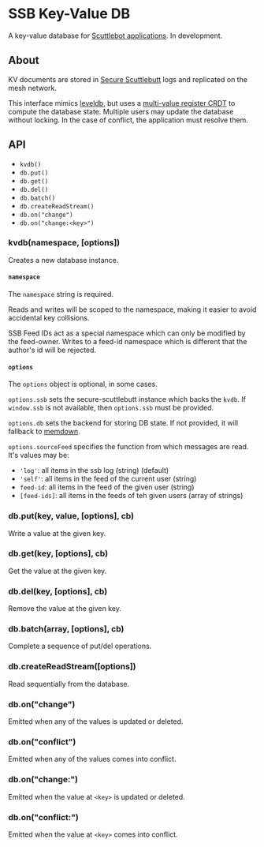 # SSB Key-Value DB

A key-value database for [Scuttlebot applications](https://github.com/ssbc/scuttlebot).
In development.


## About

KV documents are stored in [Secure Scuttlebutt](https://github.com/ssbc/secure-scuttlebutt) logs and replicated on the mesh network.

This interface mimics [leveldb](https://github.com/level/levelup), but uses a [multi-value register CRDT](https://github.com/pfraze/crdt_notes#multi-value-register-mv-register) to compute the database state.
Multiple users may update the database without locking.
In the case of conflict, the application must resolve them.


## API

 - `kvdb()`
 - `db.put()`
 - `db.get()`
 - `db.del()`
 - `db.batch()`
 - `db.createReadStream()`
 - `db.on("change")`
 - `db.on("change:<key>")`

### kvdb(namespace, [options])

Creates a new database instance.

#### `namespace`

The `namespace` string is required.

Reads and writes will be scoped to the namespace, making it easier to avoid accidental key collisions.

SSB Feed IDs act as a special namespace which can only be modified by the feed-owner.
Writes to a feed-id namespace which is different that the author's id will be rejected.

#### `options`

The `options` object is optional, in some cases.

`options.ssb` sets the secure-scuttlebutt instance which backs the `kvdb`.
If `window.ssb` is not available, then `options.ssb` must be provided.

`options.db` sets the backend for storing DB state.
If not provided, it will fallback to [memdown](https://github.com/level/memdown).

`options.sourceFeed` specifies the function from which messages are read.
It's values may be:

 - `'log'`: all items in the ssb log (string) (default)
 - `'self'`: all items in the feed of the current user (string)
 - `feed-id`: all items in the feed of the given user (string)
 - `[feed-ids]`: all items in the feeds of teh given users (array of strings)

### db.put(key, value, [options], cb)

Write a value at the given key.

### db.get(key, [options], cb)

Get the value at the given key.

### db.del(key, [options], cb)

Remove the value at the given key.

### db.batch(array, [options], cb)

Complete a sequence of put/del operations.

### db.createReadStream([options])

Read sequentially from the database.

### db.on("change")

Emitted when any of the values is updated or deleted.

### db.on("conflict")

Emitted when any of the values comes into conflict.

### db.on("change:<key>")

Emitted when the value at `<key>` is updated or deleted.

### db.on("conflict:<key>")

Emitted when the value at `<key>` comes into conflict.
